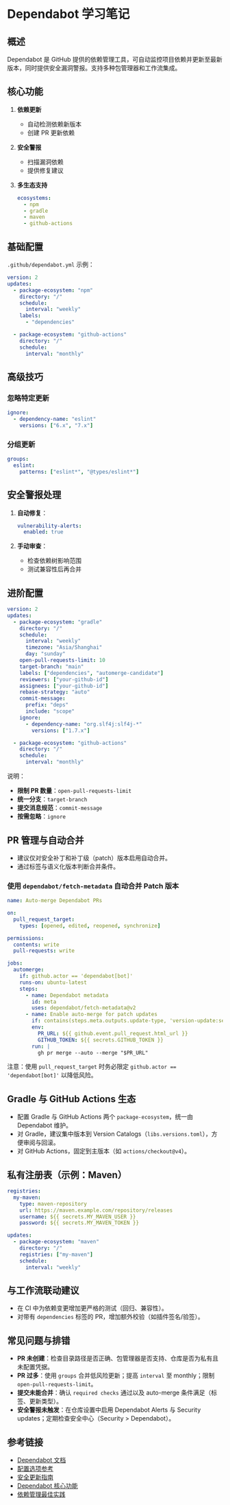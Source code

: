 # Dependabot 学习笔记

## 概述

Dependabot 是 GitHub 提供的依赖管理工具，可自动监控项目依赖并更新至最新版本，同时提供安全漏洞警报。支持多种包管理器和工作流集成。

## 核心功能

1. **依赖更新**
   - 自动检测依赖新版本
   - 创建 PR 更新依赖

2. **安全警报**
   - 扫描漏洞依赖
   - 提供修复建议

3. **多生态支持**
   ```yaml
   ecosystems:
     - npm
     - gradle
     - maven
     - github-actions
   ```

## 基础配置

`.github/dependabot.yml` 示例：
```yaml
version: 2
updates:
  - package-ecosystem: "npm"
    directory: "/"
    schedule:
      interval: "weekly"
    labels:
      - "dependencies"

  - package-ecosystem: "github-actions"
    directory: "/"
    schedule:
      interval: "monthly"
```

## 高级技巧

### 忽略特定更新
```yaml
ignore:
  - dependency-name: "eslint"
    versions: ["6.x", "7.x"]
```

### 分组更新
```yaml
groups:
  eslint:
    patterns: ["eslint*", "@types/eslint*"]
```

## 安全警报处理

1. **自动修复**：
   ```yaml
   vulnerability-alerts:
     enabled: true
   ```

2. **手动审查**：
   - 检查依赖树影响范围
   - 测试兼容性后再合并

## 进阶配置

```yaml
version: 2
updates:
  - package-ecosystem: "gradle"
    directory: "/"
    schedule:
      interval: "weekly"
      timezone: "Asia/Shanghai"
      day: "sunday"
    open-pull-requests-limit: 10
    target-branch: "main"
    labels: ["dependencies", "automerge-candidate"]
    reviewers: ["your-github-id"]
    assignees: ["your-github-id"]
    rebase-strategy: "auto"
    commit-message:
      prefix: "deps"
      include: "scope"
    ignore:
      - dependency-name: "org.slf4j:slf4j-*"
        versions: ["1.7.x"]

  - package-ecosystem: "github-actions"
    directory: "/"
    schedule:
      interval: "monthly"
```

说明：
- **限制 PR 数量**：`open-pull-requests-limit`
- **统一分支**：`target-branch`
- **提交消息规范**：`commit-message`
- **按需忽略**：`ignore`

## PR 管理与自动合并

- 建议仅对安全补丁和补丁级（patch）版本启用自动合并。
- 通过标签与语义化版本判断合并条件。

### 使用 `dependabot/fetch-metadata` 自动合并 Patch 版本

```yaml
name: Auto-merge Dependabot PRs

on:
  pull_request_target:
    types: [opened, edited, reopened, synchronize]

permissions:
  contents: write
  pull-requests: write

jobs:
  automerge:
    if: github.actor == 'dependabot[bot]'
    runs-on: ubuntu-latest
    steps:
      - name: Dependabot metadata
        id: meta
        uses: dependabot/fetch-metadata@v2
      - name: Enable auto-merge for patch updates
        if: contains(steps.meta.outputs.update-type, 'version-update:semver-patch')
        env:
          PR_URL: ${{ github.event.pull_request.html_url }}
          GITHUB_TOKEN: ${{ secrets.GITHUB_TOKEN }}
        run: |
          gh pr merge --auto --merge "$PR_URL"
```

注意：使用 `pull_request_target` 时务必限定 `github.actor == 'dependabot[bot]'` 以降低风险。

## Gradle 与 GitHub Actions 生态

- 配置 Gradle 与 GitHub Actions 两个 `package-ecosystem`，统一由 Dependabot 维护。
- 对 Gradle，建议集中版本到 Version Catalogs（`libs.versions.toml`），方便审阅与回滚。
- 对 GitHub Actions，固定到主版本（如 `actions/checkout@v4`）。

## 私有注册表（示例：Maven）

```yaml
registries:
  my-maven:
    type: maven-repository
    url: https://maven.example.com/repository/releases
    username: ${{ secrets.MY_MAVEN_USER }}
    password: ${{ secrets.MY_MAVEN_TOKEN }}

updates:
  - package-ecosystem: "maven"
    directory: "/"
    registries: ["my-maven"]
    schedule:
      interval: "weekly"
```

## 与工作流联动建议

- 在 CI 中为依赖变更增加更严格的测试（回归、兼容性）。
- 对带有 `dependencies` 标签的 PR，增加额外校验（如插件签名/验签）。

## 常见问题与排错

- **PR 未创建**：检查目录路径是否正确、包管理器是否支持、仓库是否为私有且未配置凭据。
- **PR 过多**：使用 `groups` 合并低风险更新；提高 `interval` 至 monthly；限制 `open-pull-requests-limit`。
- **提交未能合并**：确认 `required checks` 通过以及 auto-merge 条件满足（标签、更新类型）。
- **安全警报未触发**：在仓库设置中启用 Dependabot Alerts 与 Security updates；定期检查安全中心（Security > Dependabot）。

## 参考链接

- [Dependabot 文档](https://docs.github.com/en/code-security/dependabot)
- [配置选项参考](https://docs.github.com/en/code-security/dependabot/dependabot-version-updates/configuration-options-for-the-dependabot.yml-file)
- [安全更新指南](https://docs.github.com/en/code-security/dependabot/working-with-dependabot/keeping-your-dependencies-updated-automatically)
- [Dependabot 核心功能](https://github.blog/2020-06-01-keep-all-your-packages-up-to-date-with-dependabot/)
- [依赖管理最佳实践](https://docs.github.com/en/get-started/using-github/managing-security-vulnerabilities)